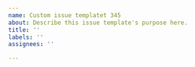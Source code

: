 ```yaml
---
name: Custom issue templatet 345
about: Describe this issue template's purpose here.
title: ''
labels: ''
assignees: ''

---
```



